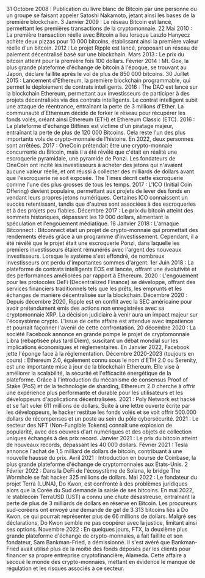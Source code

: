 31 Octobre 2008 : Publication du livre blanc de Bitcoin par une personne ou un groupe se faisant appeler Satoshi Nakamoto, jetant ainsi les bases de la première blockchain.
3 Janvier 2009 : Le réseau Bitcoin est lancé, permettant les premières transactions de la cryptomonnaie.
22 Mai 2010 : La première transaction réelle avec Bitcoin a lieu lorsque Laszlo Hanyecz achète deux pizzas pour 10 000 bitcoins, établissant ainsi la première valeur réelle d'un bitcoin.
2012 : Le projet Ripple est lancé, proposant un réseau de paiement décentralisé basé sur une blockchain.
Mars 2013 : Le prix du bitcoin atteint pour la première fois 100 dollars.
Février 2014 : Mt. Gox, la plus grande plateforme d'échange de bitcoin à l'époque, se trouvant au Japon, déclare faillite après le vol de plus de 850 000 bitcoins.
30 Juillet 2015 : Lancement d'Ethereum, la première blockchain programmable, qui permet le déploiement de contrats intelligents.
2016 : The DAO est lancé sur la blockchain Ethereum, permettant aux investisseurs de participer à des projets décentralisés via des contrats intelligents. Le contrat intelligent subit une attaque de réentrance, entraînant la perte de 3 millions d'Ether. La communauté d'Ethereum décide de forker le réseau pour récupérer les fonds volés, créant ainsi Ethereum (ETH) et Ethereum Classic (ETC).
2016 : La plateforme d'échange Bitfinex est victime d'un piratage majeur, entraînant la perte de plus de 120 000 Bitcoins. Cela reste l'un des plus importants vols de crypto-monnaie de l'histoire. En 2022, deux personnes sont arrêtées.
2017 : OneCoin prétendait être une crypto-monnaie concurrente du Bitcoin, mais il a été révélé que c'était en réalité une escroquerie pyramidale, une pyramide de Ponzi. Les fondateurs de OneCoin ont incité les investisseurs à acheter des jetons qui n'avaient aucune valeur réelle, et ont réussi à collecter des milliards de dollars avant que l'escroquerie ne soit exposée. The Times décrit cette escroquerie comme l'une des plus grosses de tous les temps.
2017 : L'ICO (Initial Coin Offering) devient populaire, permettant aux projets de lever des fonds en vendant leurs propres jetons numériques. Certaines ICO connaissent un succès retentissant, tandis que d'autres sont associées à des escroqueries et à des projets peu fiables.
Décembre 2017 : Le prix du bitcoin atteint des sommets historiques, dépassant les 19 000 dollars, alimentant la spéculation et l'engouement médiatique.
18 Janvier 2018 : L'arnaque Bitconnect : Bitconnect était un projet de crypto-monnaie qui promettait des rendements élevés grâce à un programme d'investissement. Cependant, il a été révélé que le projet était une escroquerie Ponzi, dans laquelle les premiers investisseurs étaient rémunérés avec l'argent des nouveaux investisseurs. Lorsque le système s'est effondré, de nombreux investisseurs ont perdu d'importantes sommes d'argent.
1er Juin 2018 : La plateforme de contrats intelligents EOS est lancée, offrant une évolutivité et des performances améliorées par rapport à Ethereum.
2020 : L'engouement pour les protocoles DeFi (Decentralized Finance) se développe, offrant des services financiers traditionnels tels que les prêts, les emprunts et les échanges de manière décentralisée sur la blockchain.
Décembre 2020 : Depuis décembre 2020, Ripple est en conflit avec la SEC américaine pour avoir prétendument émis des actions non enregistrées avec sa cryptomonnaie XRP. La décision judiciaire à venir aura un impact majeur sur l'écosystème crypto. L'issue de cette affaire est attendue avec impatience et pourrait façonner l'avenir de cette confrontation.
20 décembre 2020 : La société Facebook annonce en grande pompe le projet de cryptomonnaie Libra (rebaptisée plus tard Diem), suscitant un débat mondial sur les implications économiques et réglementaires. En Janvier 2022, Facebook jette l'éponge face à la réglementation.
Décembre 2020-2023 (toujours en cours) : Ethereum 2.0, également connu sous le nom d'ETH 2.0 ou Serenity, est une importante mise à jour de la blockchain Ethereum. Elle vise à améliorer la scalabilité, la sécurité et l'efficacité énergétique de la plateforme. Grâce à l'introduction du mécanisme de consensus Proof of Stake (PoS) et de la technologie de sharding, Ethereum 2.0 cherche à offrir une expérience plus performante et durable pour les utilisateurs et les développeurs d'applications décentralisées.
2021 : Poly Network est hacké et se fait voler 611 millions de dollars. Suite à une lettre ouverte écrite par les développeurs, le hacker restitue les fonds volés et se voit offrir 500.000 dollars de récompenses et un poste au sein du pôle cybersécurité.
2021 : Le secteur des NFT (Non-Fungible Tokens) connaît une explosion de popularité, avec des oeuvres d'art numériques et des objets de collection uniques échangés à des prix record.
Janvier 2021 : Le prix du bitcoin atteint de nouveaux records, dépassant les 40 000 dollars.
Février 2021 : Tesla annonce l'achat de 1,5 milliard de dollars de bitcoin, contribuant à une nouvelle hausse du prix.
Avril 2021 : Introduction en bourse de Coinbase, la plus grande plateforme d'échange de cryptomonnaies aux États-Unis.
2 Février 2022 : Dans la DeFi de l'écosystème de Solana, le bridge The Wormhole se fait hacker 325 millions de dollars.
Mai 2022 : Le fondateur du projet Terra (LUNA), Do Kwon, est confronté à des problèmes juridiques alors que la Corée du Sud demande la saisie de ses bitcoins. En mai 2022, le stablecoin TerraUSD (UST) a connu une chute désastreuse, entraînant la perte de plus de 3 milliards de dollars en réserve en Bitcoin. Les procureurs sud-coréens ont envoyé une demande de gel de 3 313 bitcoins liés à Do Kwon, ce qui pourrait représenter plus de 66 millions de dollars. Malgré ses déclarations, Do Kwon semble ne pas coopérer avec la justice, limitant ainsi ses options.
Novembre 2022 : En quelques jours, FTX, la deuxième plus grande plateforme d'échange de crypto-monnaies, a fait faillite et son fondateur, Sam Bankman-Fried, a démissionné. Il s'est avéré que Bankman-Fried avait utilisé plus de la moitié des fonds déposés par les clients pour financer sa propre entreprise cryptofinancière, Alameda. Cette affaire a secoué le monde des crypto-monnaies, mettant en évidence le manque de régulation et les risques associés à ce secteur.

